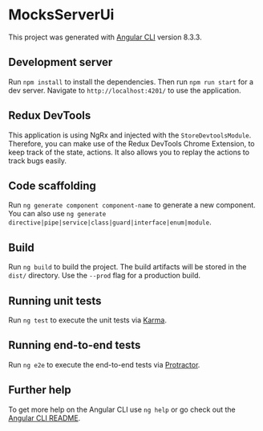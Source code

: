 # MocksServerUi

This project was generated with [Angular CLI](https://github.com/angular/angular-cli) version 8.3.3.

## Development server

Run `npm install` to install the dependencies. Then run `npm run start` for a dev server. Navigate to `http://localhost:4201/` to use the application.

## Redux DevTools

This application is using NgRx and injected with the `StoreDevtoolsModule`. Therefore, you can make use of the Redux DevTools Chrome Extension, to keep track of the state, actions. It also allows you to replay the actions to track bugs easily.

## Code scaffolding

Run `ng generate component component-name` to generate a new component. You can also use `ng generate directive|pipe|service|class|guard|interface|enum|module`.

## Build

Run `ng build` to build the project. The build artifacts will be stored in the `dist/` directory. Use the `--prod` flag for a production build.

## Running unit tests

Run `ng test` to execute the unit tests via [Karma](https://karma-runner.github.io).

## Running end-to-end tests

Run `ng e2e` to execute the end-to-end tests via [Protractor](http://www.protractortest.org/).

## Further help

To get more help on the Angular CLI use `ng help` or go check out the [Angular CLI README](https://github.com/angular/angular-cli/blob/master/README.md).

